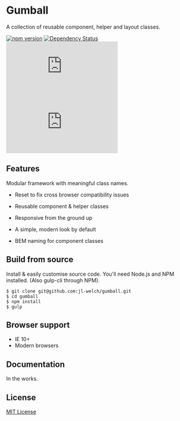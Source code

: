 # Gumball

A collection of reusable component, helper and layout classes.

[![npm version](https://img.shields.io/npm/v/gumball-css.svg)](https://www.npmjs.com/package/gumball-css)
[![Dependency Status](https://david-dm.org/jl-welch/gumball/dev-status.svg)](https://david-dm.org/jl-welch/gumball?type=dev)
[![CSS gzip size](http://img.badgesize.io/jl-welch/gumball/master/dist/stylesheets/gumball.min.css?compression=gzip&label=CSS+gzip+size)](https://github.com/jl-welch/gumball/blob/master/dist/stylesheets/gumball.min.css)
[![JS gzip size](http://img.badgesize.io/jl-welch/gumball/master/dist/javascripts/gumball.js?compression=gzip&label=JS+gzip+size)](https://github.com/jl-welch/gumball/blob/master/dist/javascripts/gumball.js)

## Features

Modular framework with meaningful class names.

* Reset to fix cross browser compatibility issues

* Reusable component & helper classes

* Responsive from the ground up

* A simple, modern look by default

* BEM naming for component classes

## Build from source

Install & easily customise source code. You'll need Node.js and NPM installed. (Also gulp-cli through NPM).

```shell
$ git clone git@github.com:jl-welch/gumball.git
$ cd gumball
$ npm install
$ gulp
```

## Browser support

* IE 10+
* Modern browsers

## Documentation

In the works.

## License

[MIT License](https://github.com/jl-welch/gumball/blob/master/LICENSE)
